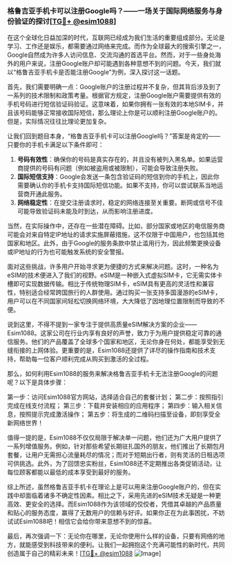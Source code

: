 ### 格鲁吉亚手机卡可以注册Google吗？——一场关于国际网络服务与身份验证的探讨[[TG💪+ @esim1088](https://t.me/s/esim1088)]

在这个全球化日益加深的时代，互联网已经成为我们生活的重要组成部分。无论是学习、工作还是娱乐，都需要通过网络来完成。而作为全球最大的搜索引擎之一，Google自然成为许多人访问信息、交流沟通的首选平台。然而，对于一些身处海外的用户来说，注册Google账户却可能遇到各种意想不到的问题。今天，我们就以“格鲁吉亚手机卡是否能注册Google”为例，深入探讨这一话题。

首先，我们需要明确一点：Google账户的注册过程并不复杂，但其背后涉及到了一系列的技术限制和政策考量。根据官方规定，注册Google账户需要提供有效的手机号码进行短信验证码验证。这意味着，如果你拥有一张有效的本地SIM卡，并且该号码能够正常接收国际短信，那么理论上你是可以顺利注册Google账户的。但是，实际情况往往比理论更加复杂。

让我们回到题目本身，“格鲁吉亚手机卡可以注册Google吗？”答案是肯定的——只要你的手机卡满足以下条件即可：

1. **号码有效性**：确保你的号码是真实存在的，并且没有被列入黑名单。如果运营商提供的号码有问题（例如被盗用或被限制），可能会导致注册失败。
2. **国际短信支持**：Google会发送一条包含验证码的短信到你的手机上，因此你需要确认你的手机卡支持国际短信功能。如果不支持，你可以尝试联系当地运营商开通此服务。
3. **网络稳定性**：在提交注册请求时，稳定的网络连接至关重要。断网或信号不佳可能导致验证码未能及时到达，从而影响注册进度。

当然，在实际操作中，还存在一些潜在障碍。比如，部分国家或地区的电信服务商可能会对来自特定IP地址的请求实施屏蔽措施，这不仅限于中国用户，也包括其他国家和地区。此外，由于Google的服务条款中禁止滥用行为，因此频繁更换设备或IP地址的行为也可能触发系统的安全警报。

面对这些挑战，许多用户开始寻求更为便捷的方式来解决问题。这时，一种名为eSIM的技术便进入了我们的视野。eSIM是一种嵌入式虚拟SIM卡，它无需实体卡槽即可实现数据传输。相比于传统物理SIM卡，eSIM具有更高的灵活性和兼容性，特别适合经常跨国旅行的人群使用。通过购买一张支持多国漫游的eSIM卡，用户可以在不同国家间轻松切换网络环境，大大降低了因地理位置限制而导致的不便。

说到这里，不得不提到一家专注于提供高质量eSIM解决方案的企业——Esim1088。这家公司在行业内享有良好的声誉，致力于为用户提供稳定可靠的通信服务。他们的产品覆盖了全球多个国家和地区，无论你身在何处，都能享受到无缝衔接的上网体验。更重要的是，Esim1088还提供了详尽的操作指南和技术支持，帮助每一位客户顺利完成从购买到激活的全过程。

那么，如何利用Esim1088的服务来解决格鲁吉亚手机卡无法注册Google的问题呢？以下是具体步骤：

第一步：访问Esim1088官方网站，选择适合自己的套餐计划；
第二步：按照指引完成在线支付流程；
第三步：下载并安装相应的应用程序；
第四步：输入相关信息，按照提示完成激活操作；
第五步：将生成的二维码扫描至设备，即刻享受全新网络世界！

值得一提的是，Esim1088不仅仅局限于解决单一问题，他们还为广大用户提供了一系列增值服务。例如，针对那些希望长期驻扎国外的朋友，他们推出了长期包月套餐，让用户无需担心流量耗尽的情况；而对于短期出行者，则有灵活的日租选项可供挑选。此外，为了回馈忠实粉丝，Esim1088还不定期推出各类促销活动，让每位顾客都能以最低的成本享受到最好的服务。

综上所述，虽然格鲁吉亚手机卡在理论上是可以用来注册Google账户的，但在实践中却面临着诸多不确定性因素。相比之下，采用先进的eSIM技术无疑是一种更高效、更安全的选择。而Esim1088作为该领域的佼佼者，凭借其卓越的产品质量和贴心的服务态度，赢得了无数用户的信赖与好评。如果你正在为此事困扰，不妨试试Esim1088吧！相信它会给你带来意想不到的惊喜。

最后，再次强调一下：无论你在哪里，无论你使用什么样的设备，只要有网络的地方，就能感受到科技带来的便利。让我们一起拥抱这个充满可能性的新时代，共同创造属于自己的精彩未来！[[TG💪+ @esim1088](https://t.me/s/esim1088) ![Image](https://i.postimg.cc/4NQfJmqS/Snipaste-2025-05-13-00-14-12.png)]
